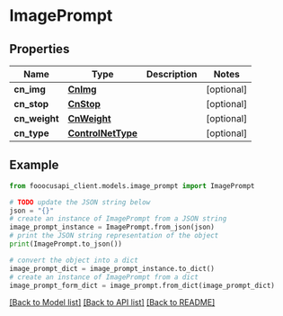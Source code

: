 # ImagePrompt


## Properties

Name | Type | Description | Notes
------------ | ------------- | ------------- | -------------
**cn_img** | [**CnImg**](CnImg.md) |  | [optional] 
**cn_stop** | [**CnStop**](CnStop.md) |  | [optional] 
**cn_weight** | [**CnWeight**](CnWeight.md) |  | [optional] 
**cn_type** | [**ControlNetType**](ControlNetType.md) |  | [optional] 

## Example

```python
from fooocusapi_client.models.image_prompt import ImagePrompt

# TODO update the JSON string below
json = "{}"
# create an instance of ImagePrompt from a JSON string
image_prompt_instance = ImagePrompt.from_json(json)
# print the JSON string representation of the object
print(ImagePrompt.to_json())

# convert the object into a dict
image_prompt_dict = image_prompt_instance.to_dict()
# create an instance of ImagePrompt from a dict
image_prompt_form_dict = image_prompt.from_dict(image_prompt_dict)
```
[[Back to Model list]](../README.md#documentation-for-models) [[Back to API list]](../README.md#documentation-for-api-endpoints) [[Back to README]](../README.md)


